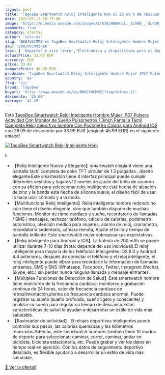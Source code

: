 ```yaml
---
layout: post
title: 'TagoBee Smartwatch Reloj Inteligente Hom al 26.09 % de descuento'
date: 2021-05-12 18:17:00
image: 'https://m.media-amazon.com/images/I/51BzWWKWUcL._SL500_._SL400_.jpg'
comments: true
category: ofertas
author: 'tole.es'
slug: 'B08JV6CMMZ-es TagoBee Smartwatch Reloj Inteligente Hombre Mujer IP67...'
sku: 'B08JV6CMMZ-es'
tags: [ 'Deportes y aire libre','Electrónica y dispositivos para el deporte','Monitores de actividad','android','tagobee', ]
actualPrice: 33.99 EUR
currency: EUR
price: 33.99
comparePrice: 45.99 EUR
prodname: 'TagoBee Smartwatch Reloj Inteligente Hombre Mujer IP67 Pulsera Actividad Con Monitor de Sueño Pulsómetros 1.3inch Pantalla Táctil Completa Reloj deportivo hombre Con Podómetro Caloría para Android iOS'
country: 'es'
flag: '🇪🇸'
brand: 'TagoBee'
buyurl: 'https://www.amazon.es/dp/B08JV6CMMZ/?tag=tolees-21'
descuento: '26.09'
average: '42.49'
---
```


Está [TagoBee Smartwatch Reloj Inteligente Hombre Mujer IP67 Pulsera Actividad Con Monitor de Sueño Pulsómetros 1.3inch Pantalla Táctil Completa Reloj deportivo hombre Con Podómetro Caloría para Android iOS](https://www.amazon.es/dp/B08JV6CMMZ/?tag=tolees-21) con 26.09 de descuento por 33.99 EUR (original: 45.99 EUR) en el siguiente enlace!

[![TagoBee Smartwatch Reloj Inteligente Hom](https://m.media-amazon.com/images/I/51BzWWKWUcL._SL500_._SL400_.jpg)](https://www.amazon.es/dp/B08JV6CMMZ/?tag=tolees-21)

ℹ️:

- 【Reloj Inteligente Nuevo y Elegante】smartwatch elegiant viene una pantalla táctil completa de color TFT circular de 1.3 pulgadas , diseño elegante.Este smartwatch tiene 4 interfaz principal puede cumplir diferentes vestidos y lugares.12 niveles de ajuste del brillo de acuerdo con su afición para seleccionar.reloj inteligente está hecha de aleación de zinc y la banda está hecha de silicona suave, el diseño fácil de usar lo hace usar cómodo y a la moda.
- 【Multifunciona Reloj Inteligente】Reloj inteligente hombre redondo no solo tiene el diseño elegente, sino que también dispone de muchas funciones. Monitor de ritmo cardíaco y sueño, recordatorio de llamadas / SMS / mensajes, rechazar teléfono, cálculo de calorías, podómetro automático, atención médica para mujeres, alarma de reloj, cronómetro, recordatorio sedentario, cámara remota, Ajuste el brillo y tiempo de pantalla brillante. Este smartwatch mujer sobrepasa sus expectativas.
- 【Reloj inteligente para Android y IOS】La batería de 200 mAh se puede utilizar durante 7-10 días (Nota: depende del uso individual).El reloj inteligente para mayoría de los teléfonos inteligentes iOS 8.0 y Android 4.4 anteriores, después de conectar el teléfono y el reloj inteligente, el reloj inteligente puede vibrar para recordarle la información de llamadas entrantes, SMS y SNS (Whatsapp, Facebook, Twitter, Instagram,Wechat, Skype, etc.) sin perder nunca ninguna llamada y mensaje entrantes.
- 【Múltiples Funciones de Detección de Salud】Este smartwatch hombre tiene monitoreo de la frecuencia cardíaca: monitoreo y grabación continua de 24 horas, valor de frecuencia cardíaca de retroalimentación,alarma de frecuencia cardíaca anormal. Puede registrar su sueño (sueño profundo, sueño ligero y consciente) y analizar su sueño para regular su tiempo de descanso.Estas características de salud lo ayudan a desarrollar un estilo de vida más saludable.
- 【Rastreador de actividad】 El relojes deportivos inteligentes puede controlar sus pasos, las calorías quemadas y los kilómetros recorridos.Además, este smartwatch hombres también tiene 10 modos de deporte para seleccionar: caminar, correr, caminar, andar en bicicleta, bicicleta estacionaria, etc. Puede grabar y ver los datos en tiempo real en ejercicio. Con los datos de seguimiento deportivo detallado, es flexible ayudarlo a desarrollar un estilo de vida más saludable.

[🛒 Ver la oferta!!](https://www.amazon.es/dp/B08JV6CMMZ/?tag=tolees-21)
